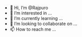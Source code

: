 - 👋 Hi, I’m @Rajpuro
- 👀 I’m interested in ...
- 🌱 I’m currently learning ...
- 💞️ I’m looking to collaborate on ...
- 📫 How to reach me ...

<!---
Rajpuro/Rajpuro is a ✨ special ✨ repository because its `README.md` (this file) appears on your GitHub profile.
You can click the Preview link to take a look at your changes.
--->

